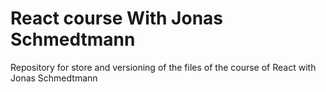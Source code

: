 # React course With Jonas Schmedtmann

Repository for store and versioning of the files of the course of React with Jonas Schmedtmann
